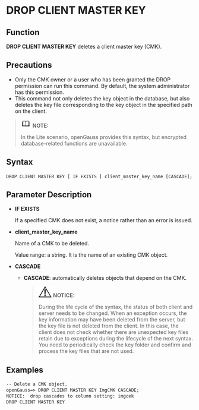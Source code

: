 # DROP CLIENT MASTER KEY<a name="EN-US_TOPIC_0294528090"></a>

## Function<a name="en-us_topic_0059778607_s8dcd69edcfca47eb88ddb451a360b362"></a>

**DROP CLIENT MASTER KEY**  deletes a client master key \(CMK\).

## Precautions<a name="section7595101213507"></a>

-   Only the CMK owner or a user who has been granted the DROP permission can run this command. By default, the system administrator has this permission.
-   This command not only deletes the key object in the database, but also deletes the key file corresponding to the key object in the specified path on the client.

>![](public_sys-resources/icon-note.gif) **NOTE:** 
>
>In the Lite scenario, openGauss provides this syntax, but encrypted database-related functions are unavailable.

## Syntax<a name="en-us_topic_0059778607_seefd39b3ef1942df9e333846afd3a56c"></a>

```
DROP CLIENT MASTER KEY [ IF EXISTS ] client_master_key_name [CASCADE];
```

## Parameter Description<a name="en-us_topic_0059778607_sad5ef99cc3a043838c29c5bdde9caab3"></a>

-   **IF EXISTS**

    If a specified CMK does not exist, a notice rather than an error is issued.

-   **client\_master\_key\_name**

    Name of a CMK to be deleted.

    Value range: a string. It is the name of an existing CMK object.

-   **CASCADE**
    -   **CASCADE**: automatically deletes objects that depend on the CMK.

        >![](public_sys-resources/icon-notice.gif) **NOTICE:** 
        >
        >During the life cycle of the syntax, the status of both client and server needs to be changed. When an exception occurs, the key information may have been deleted from the server, but the key file is not deleted from the client.
        >In this case, the client does not check whether there are unexpected key files retain due to exceptions during the lifecycle of the next syntax. You need to periodically check the key folder and confirm and process the key files that are not used.



## **Examples**<a name="section162746130164"></a>

```
-- Delete a CMK object.
openGauss=> DROP CLIENT MASTER KEY ImgCMK CASCADE;
NOTICE:  drop cascades to column setting: imgcek
DROP CLIENT MASTER KEY
```

